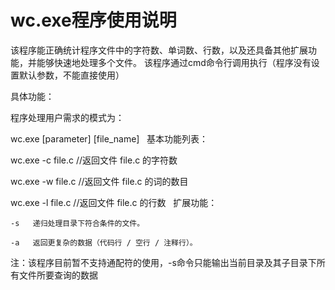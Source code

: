 # wc.exe程序使用说明

该程序能正确统计程序文件中的字符数、单词数、行数，以及还具备其他扩展功能，并能够快速地处理多个文件。
该程序通过cmd命令行调用执行（程序没有设置默认参数，不能直接使用）

具体功能：

程序处理用户需求的模式为：

wc.exe [parameter] [file_name]
 
基本功能列表：

wc.exe -c file.c     //返回文件 file.c 的字符数

wc.exe -w file.c    //返回文件 file.c 的词的数目  

wc.exe -l file.c      //返回文件 file.c 的行数
 
扩展功能：
    
    
    -s   递归处理目录下符合条件的文件。
    
    -a   返回更复杂的数据（代码行 / 空行 / 注释行）。

注：该程序目前暂不支持通配符的使用，-s命令只能输出当前目录及其子目录下所有文件所要查询的数据
